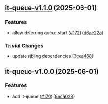 ## [it-queue-v1.1.0](https://github.com/achingbrain/it/compare/it-queue-1.0.0...it-queue-1.1.0) (2025-06-01)

### Features

* allow deferring queue start ([#172](https://github.com/achingbrain/it/issues/172)) ([d6ae22a](https://github.com/achingbrain/it/commit/d6ae22adf89c585c6ce8ac3a9ce213aacb288482))

### Trivial Changes

* update sibling dependencies ([3cea468](https://github.com/achingbrain/it/commit/3cea46845418b5d1459d736c8f530c76b764da47))

## it-queue-v1.0.0 (2025-06-01)

### Features

* add it-queue ([#170](https://github.com/achingbrain/it/issues/170)) ([8eca029](https://github.com/achingbrain/it/commit/8eca029df443ebcd57ead20268f96c45a1a54d62))
